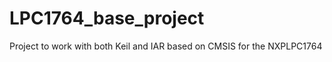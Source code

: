 LPC1764_base_project
====================

Project to work with both Keil and IAR based on CMSIS for the NXPLPC1764